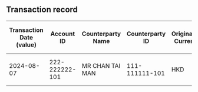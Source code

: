 ## Transaction record
| Transaction Date (value) | Account ID | Counterparty Name | Counterparty ID | Originating Currency | Originating Amount | Debit Credit Indicator | Beneficiary Bank Raw | Originator Bank Raw | Beneficiary Name | Originator Account Number | Transaction Type Source | Transaction Code Description | Sending Bank Account Number | Sending Bank Address | Converted Amount | Fraud payment |
| --- | --- | --- | --- | --- | --- | --- | --- | --- | --- | --- | --- | --- | --- | --- | --- | --- |
| 2024-08-07 | 222-222222-101 | MR CHAN TAI MAN | 111-111111-101 | HKD | 2430 | D | NaN | NaN | MR CHAN TAI MAN | 222-222222-101 | DUTF | UNRELATED ELECTRONIC TRANSFER DEBIT | NaN | NaN | 2430 | 6 |
